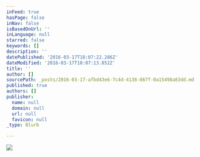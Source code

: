 ```yaml
---
inFeed: true
hasPage: false
inNav: false
isBasedOnUrl: ''
inLanguage: null
starred: false
keywords: []
description: ''
datePublished: '2016-03-17T18:07:22.286Z'
dateModified: '2016-03-17T18:07:13.852Z'
title: ''
author: []
sourcePath: _posts/2016-03-17-afbd43e6-7c4d-4138-867f-0a15498a83dd.md
published: true
authors: []
publisher:
  name: null
  domain: null
  url: null
  favicon: null
_type: Blurb

---
```

![](https://s3-us-west-2.amazonaws.com/the-grid-img/p/d18c76f728e052ee48f2b0180ee4d4f8e07563af.jpg)